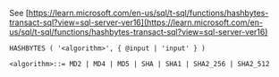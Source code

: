 See [https://learn.microsoft.com/en-us/sql/t-sql/functions/hashbytes-transact-sql?view=sql-server-ver16](https://learn.microsoft.com/en-us/sql/t-sql/functions/hashbytes-transact-sql?view=sql-server-ver16)
```
HASHBYTES ( '<algorithm>', { @input | 'input' } )  
  
<algorithm>::= MD2 | MD4 | MD5 | SHA | SHA1 | SHA2_256 | SHA2_512
```
